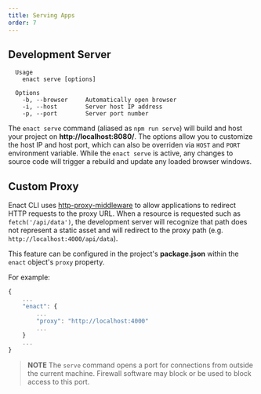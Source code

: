 ```yaml
---
title: Serving Apps
order: 7
---
```

## Development Server
```none
  Usage
    enact serve [options]

  Options
    -b, --browser     Automatically open browser
    -i, --host        Server host IP address
    -p, --port        Server port number
```
The `enact serve` command (aliased as `npm run serve`) will build and host your project on **http://localhost:8080/**. The options allow you to customize the host IP and host port, which can also be overriden via `HOST` and `PORT` environment variable. While the `enact serve` is active, any changes to source code will trigger a rebuild and update any loaded browser windows.

## Custom Proxy

Enact CLI uses [http-proxy-middleware](https://github.com/chimurai/http-proxy-middleware) to allow applications to redirect HTTP requests to the proxy URL. When a resource is requested such as `fetch('/api/data')`, the development server will recognize that path does not represent a static asset and will redirect to the proxy path (e.g. `http://localhost:4000/api/data`).

This feature can be configured in the project's **package.json** within the `enact` object's `proxy` property.

For example:
```js
{
	...
	"enact": {
		...
		"proxy": "http://localhost:4000"
		...
	}
	...
} 
```

> **NOTE** The `serve` command opens a port for connections from outside the current machine. Firewall software may block or be used to block access to this port.
